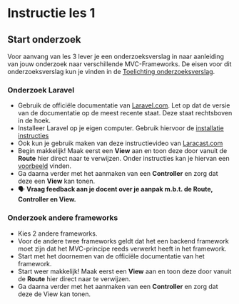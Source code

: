 # Instructie les 1

## Start onderzoek

Voor aanvang van les 3 lever je een onderzoeksverslag in naar aanleiding van jouw onderzoek naar verschillende MVC-Frameworks. De eisen voor dit onderzoeksverslag kun je vinden in de [Toelichting onderzoeksverslag](../instructies/toelichting-onderzoeksverslag.md).

### Onderzoek Laravel

- Gebruik de officiële documentatie van [Laravel.com](https://laravel.com/docs/12.x). Let op dat de versie van de documentatie op de meest recente staat. Deze staat rechtsboven in de hoek. 
- Installeer Laravel op je eigen computer. Gebruik hiervoor de [installatie instructies](../instructies/installatie.md)
- Ook kun je gebruik maken van deze instructievideo van [Laracast.com](https://laracasts.com/series/30-days-to-learn-laravel-11/)
- Begin makkelijk! Maak eerst een **View** aan en toon deze door vanuit de **Route** hier direct naar te verwijzen. Onder instructies kan je hiervan een [voorbeeld](../instructies/new-project-and-route.md) vinden. 
- Ga daarna verder met het aanmaken van een **Controller** en zorg dat deze een **View** kan tonen.
- 🗣️ **Vraag feedback aan je docent over je aanpak m.b.t. de Route, Controller en View.** 

### Onderzoek andere frameworks

- Kies 2 andere frameworks.
- Voor de andere twee frameworks geldt dat het een backend framework moet zijn dat het MVC-principe reeds verwerkt heeft in het framework.
- Start met het doornemen van de officiële documentatie van het framework.
- Start weer makkelijk! Maak eerst een **View** aan en toon deze door vanuit de **Route** hier direct naar te verwijzen.
- Ga daarna verder met het aanmaken van een **Controller** en zorg dat deze de View kan tonen.

